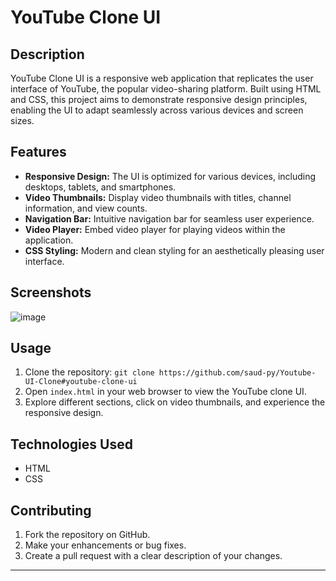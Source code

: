 # YouTube Clone UI 

## Description

YouTube Clone UI is a responsive web application that replicates the user interface of YouTube, the popular video-sharing platform. Built using HTML and CSS, this project aims to demonstrate responsive design principles, enabling the UI to adapt seamlessly across various devices and screen sizes.

## Features

- **Responsive Design:** The UI is optimized for various devices, including desktops, tablets, and smartphones.
- **Video Thumbnails:** Display video thumbnails with titles, channel information, and view counts.
- **Navigation Bar:** Intuitive navigation bar for seamless user experience.
- **Video Player:** Embed video player for playing videos within the application.
- **CSS Styling:** Modern and clean styling for an aesthetically pleasing user interface.

## Screenshots

![image](https://github.com/saud-py/Youtube-UI-Clone/assets/57790931/b6278688-e9d5-4a12-8e24-81ef68f3fb2e)


## Usage

1. Clone the repository: `git clone https://github.com/saud-py/Youtube-UI-Clone#youtube-clone-ui`
2. Open `index.html` in your web browser to view the YouTube clone UI.
3. Explore different sections, click on video thumbnails, and experience the responsive design.

## Technologies Used

- HTML
- CSS

## Contributing

1. Fork the repository on GitHub.
2. Make your enhancements or bug fixes.
3. Create a pull request with a clear description of your changes.

---

